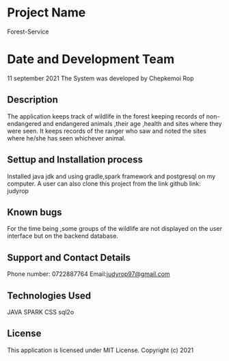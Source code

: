 # Project Name
Forest-Service
# Date and Development Team
11 september 2021
The System was developed by Chepkemoi Rop
## Description
The application keeps track of wildlife in the forest keeping records of non-endangered and endangered animals ,their age ,health and sites where they were seen.
It keeps records of the ranger who saw and noted the sites where he/she has seen whichever animal.
## Settup and Installation process
Installed java jdk and using gradle,spark framework and postgresql on my computer.
A user can also clone this project from the link github link: judyrop
## Known bugs
For the time being ,some groups of the wildlife are not displayed on the user interface but on the backend database.
## Support and Contact Details
Phone number: 0722887764
Email:judyrop97@gmail.com
## Technologies Used
JAVA
SPARK
CSS
sql2o
## License
This  application is licensed under MIT License.
Copyright (c) 2021

